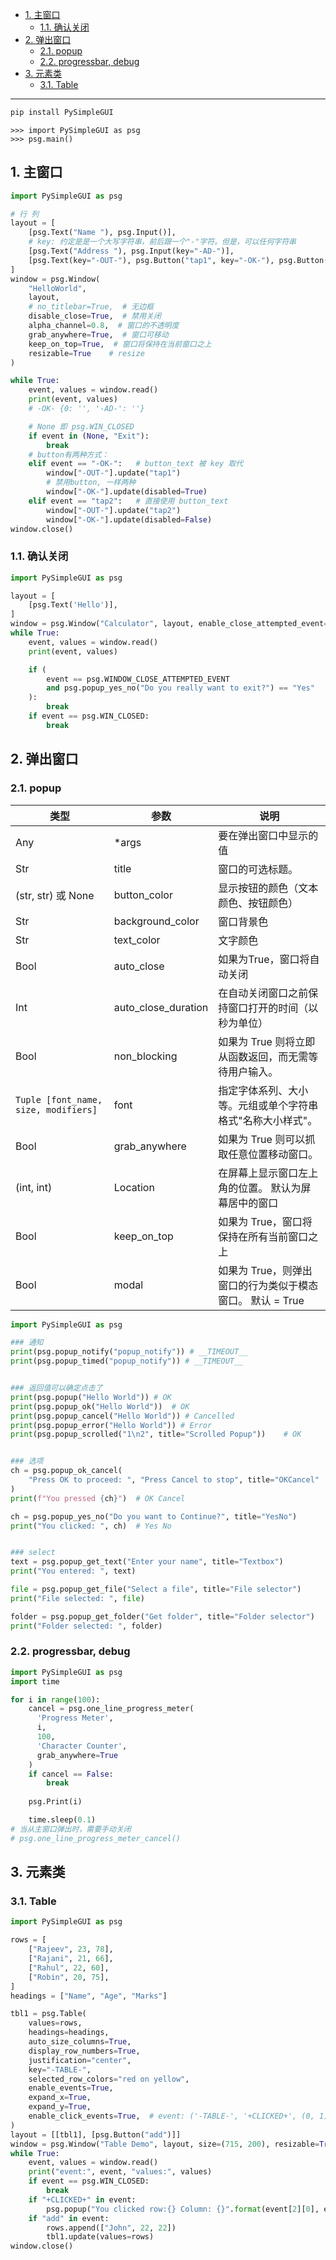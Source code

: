 - [1. 主窗口](#1-主窗口)
  - [1.1. 确认关闭](#11-确认关闭)
- [2. 弹出窗口](#2-弹出窗口)
  - [2.1. popup](#21-popup)
  - [2.2. progressbar, debug](#22-progressbar-debug)
- [3. 元素类](#3-元素类)
  - [3.1. Table](#31-table)


---

```bash
pip install PySimpleGUI
```
```
>>> import PySimpleGUI as psg
>>> psg.main()
```
## 1. 主窗口

```python
import PySimpleGUI as psg

# 行 列
layout = [
    [psg.Text("Name "), psg.Input()],
    # key: 约定是是一个大写字符串，前后跟一个"-"字符。但是，可以任何字符串
    [psg.Text("Address "), psg.Input(key="-AD-")],
    [psg.Text(key="-OUT-"), psg.Button("tap1", key="-OK-"), psg.Button("tap2"), psg.Exit()],
]
window = psg.Window(
    "HelloWorld",
    layout,
    # no_titlebar=True,  # 无边框
    disable_close=True,  # 禁用关闭
    alpha_channel=0.8,  # 窗口的不透明度
    grab_anywhere=True,  # 窗口可移动
    keep_on_top=True,  # 窗口将保持在当前窗口之上
    resizable=True    # resize
)

while True:
    event, values = window.read()
    print(event, values)
    # -OK- {0: '', '-AD-': ''}

    # None 即 psg.WIN_CLOSED
    if event in (None, "Exit"):
        break
    # button有两种方式：
    elif event == "-OK-":   # button_text 被 key 取代
        window["-OUT-"].update("tap1")
        # 禁用button, 一样两种
        window["-OK-"].update(disabled=True)
    elif event == "tap2":   # 直接使用 button_text
        window["-OUT-"].update("tap2")
        window["-OK-"].update(disabled=False)
window.close()
```
### 1.1. 确认关闭
```python
import PySimpleGUI as psg

layout = [
    [psg.Text('Hello')],
]
window = psg.Window("Calculator", layout, enable_close_attempted_event=True)
while True:
    event, values = window.read()
    print(event, values)

    if (
        event == psg.WINDOW_CLOSE_ATTEMPTED_EVENT
        and psg.popup_yes_no("Do you really want to exit?") == "Yes"
    ):
        break
    if event == psg.WIN_CLOSED:
        break
```

## 2. 弹出窗口
### 2.1. popup


| 类型 | 参数 | 说明 |
| --- | --- | --- |
| Any | \*args | 要在弹出窗口中显示的值 |
| Str | title | 窗口的可选标题。 |
| (str, str) 或 None | button\_color | 显示按钮的颜色（文本颜色、按钮颜色） |
| Str | background\_color | 窗口背景色 |
| Str | text\_color | 文字颜色 |
| Bool | auto\_close | 如果为True，窗口将自动关闭 |
| Int | auto\_close\_duration | 在自动关闭窗口之前保持窗口打开的时间（以秒为单位） |
| Bool | non\_blocking | 如果为 True 则将立即从函数返回，而无需等待用户输入。 |
| `Tuple [font_name, size, modifiers]` | font | 指定字体系列、大小等。元组或单个字符串格式"名称大小样式"。 |
| Bool | grab\_anywhere | 如果为 True 则可以抓取任意位置移动窗口。 |
| (int, int) | Location | 在屏幕上显示窗口左上角的位置。 默认为屏幕居中的窗口 |
| Bool | keep\_on\_top | 如果为 True，窗口将保持在所有当前窗口之上 |
| Bool | modal | 如果为 True，则弹出窗口的行为类似于模态窗口。 默认 = True |

```python
import PySimpleGUI as psg

### 通知
print(psg.popup_notify("popup_notify")) # __TIMEOUT__
print(psg.popup_timed("popup_notify")) # __TIMEOUT__


### 返回值可以确定点击了
print(psg.popup("Hello World")) # OK
print(psg.popup_ok("Hello World"))  # OK
print(psg.popup_cancel("Hello World")) # Cancelled
print(psg.popup_error("Hello World")) # Error
print(psg.popup_scrolled("1\n2", title="Scrolled Popup"))    # OK


### 选项
ch = psg.popup_ok_cancel(
    "Press OK to proceed: ", "Press Cancel to stop", title="OKCancel"
)
print(f"You pressed {ch}")  # OK Cancel

ch = psg.popup_yes_no("Do you want to Continue?", title="YesNo")
print("You clicked: ", ch)  # Yes No


### select
text = psg.popup_get_text("Enter your name", title="Textbox")
print("You entered: ", text)

file = psg.popup_get_file("Select a file", title="File selector")
print("File selected: ", file)

folder = psg.popup_get_folder("Get folder", title="Folder selector")
print("Folder selected: ", folder)
```

### 2.2. progressbar, debug

```python
import PySimpleGUI as psg
import time

for i in range(100):
    cancel = psg.one_line_progress_meter(
      'Progress Meter', 
      i, 
      100,
      'Character Counter',
      grab_anywhere=True
    )
    if cancel == False:
        break
        
    psg.Print(i)

    time.sleep(0.1)
# 当从主窗口弹出时，需要手动关闭
# psg.one_line_progress_meter_cancel()
```

## 3. 元素类

### 3.1. Table

```python
import PySimpleGUI as psg

rows = [
    ["Rajeev", 23, 78],
    ["Rajani", 21, 66],
    ["Rahul", 22, 60],
    ["Robin", 20, 75],
]
headings = ["Name", "Age", "Marks"]

tbl1 = psg.Table(
    values=rows,
    headings=headings,
    auto_size_columns=True,
    display_row_numbers=True,
    justification="center",
    key="-TABLE-",
    selected_row_colors="red on yellow",
    enable_events=True,
    expand_x=True,
    expand_y=True,
    enable_click_events=True,  # event: ('-TABLE-', '+CLICKED+', (0, 1))
)
layout = [[tbl1], [psg.Button("add")]]
window = psg.Window("Table Demo", layout, size=(715, 200), resizable=True)
while True:
    event, values = window.read()
    print("event:", event, "values:", values)
    if event == psg.WIN_CLOSED:
        break
    if "+CLICKED+" in event:
        psg.popup("You clicked row:{} Column: {}".format(event[2][0], event[2][1]))
    if "add" in event:
        rows.append(["John", 22, 22])
        tbl1.update(values=rows)
window.close()
```